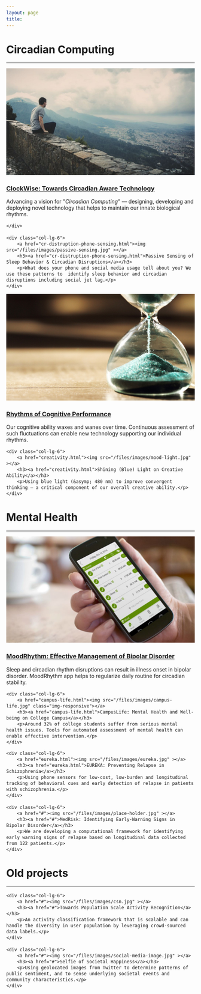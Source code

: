 ```yaml
---
layout: page
title: 
---
```


<div class="row">
    <div class="col-md-12 text-center">
        <h1> Circadian Computing </h1>
        <hr>
    </div>
</div>

<div class="row">
    <div class="col-lg-6">
        <a href="clockwise.html"><img src="/files/images/place-holder.jpg" ></a>
        <h3><a href="clockwise.html">ClockWise: Towards Circadian Aware Technology</a></h3>
        <p>Advancing a vision for "<em>Circadian Computing</em>" — designing, developing and deploying novel technology that helps to maintain our innate biological rhythms.</p>

    </div>

    <div class="col-lg-6">
        <a href="cr-distruption-phone-sensing.html"><img src="/files/images/passive-sensing.jpg" ></a>
        <h3><a href="cr-distruption-phone-sensing.html">Passive Sensing of Sleep Behavior & Circadian Disruptions</a></h3>
        <p>What does your phone and social media usage tell about you? We use these patterns to  identify sleep behavior and circadian disruptions including social jet lag.</p>
    </div>

</div>

<div class="row">
    <div class="col-lg-6">
        <a href="alertness-performance.html"><img src="/files/images/cognitive-rhythm.jpg" class="img-responsive"></a>
        <h3><a href="alertness-performance.html">Rhythms of Cognitive Performance</a></h3>
        <p>Our cognitive ability waxes and wanes over time. Continuous assessment of such fluctuations can enable new technology supporting our individual rhythms.</p>
    </div>

    <div class="col-lg-6">
        <a href="creativity.html"><img src="/files/images/mood-light.jpg" ></a>
        <h3><a href="creativity.html">Shining (Blue) Light on Creative Ability</a></h3>
        <p>Using blue light (&asymp; 480 nm) to improve convergent thinking — a critical component of our overall creative ability.</p>
    </div>

</div>



<div class="row">
    <div class="col-md-12 text-center">
        <h1>Mental Health</h1>
        <hr>
    </div>
</div>


<div class="row">
    <div class="col-lg-6">
        <a href="#"><img src="/files/images/mood-rhythm.jpg" ></a>
        <h3><a href="#">MoodRhythm: Effective Management of Bipolar Disorder</a></h3>
        <p>Sleep and circadian rhythm disruptions can result in illness onset in bipolar disorder. MoodRhythm app helps to regularize daily routine for circadian stability.</p>
    </div>

    <div class="col-lg-6">
        <a href="campus-life.html"><img src="/files/images/campus-life.jpg" class="img-responsive"></a>
        <h3><a href="campus-life.html">CampusLife: Mental Health and Well-being on College Campus</a></h3>
        <p>Around 32% of college students suffer from serious mental health issues. Tools for automated assessment of mental health can enable effective intervention.</p>
    </div>
</div>

<div class="row">

    <div class="col-lg-6">
        <a href="eureka.html"><img src="/files/images/eureka.jpg" ></a>
        <h3><a href="eureka.html">EUREKA: Preventing Relapse in Schizophrenia</a></h3>
        <p>Using phone sensors for low-cost, low-burden and longitudinal tracking of behavioral cues and early detection of relapse in patients with schizophrenia.</p>
    </div>

    <div class="col-lg-6">
        <a href="#"><img src="/files/images/place-holder.jpg" ></a>
        <h3><a href="#">MedRisk: Identifying Early-Warning Signs in Bipolar Disorder</a></h3>
        <p>We are developing a computational framework for identifying early warning signs of relapse based on longitudinal data collected from 122 patients.</p>
    </div>
</div>

<div class="row">
    <div class="col-md-12 text-center">
        <h1>Old projects</h1>
        <hr>
    </div>
</div>

<div class="row">

    <div class="col-lg-6">
        <a href="#"><img src="/files/images/csn.jpg" ></a>
        <h3><a href="#">Towards Population Scale Activity Recognition</a></h3>
        <p>An activity classification framework that is scalable and can handle the diversity in user population by leveraging crowd-sourced data labels.</p>
    </div>

    <div class="col-lg-6">
        <a href="#"><img src="/files/images/social-media-image.jpg" ></a>
        <h3><a href="#">Selfie of Societal Happiness</a></h3>
        <p>Using geolocated images from Twitter to determine patterns of public sentiment, and to sense underlying societal events and community characteristics.</p>
    </div>
</div>
